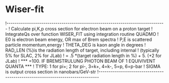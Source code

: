 # Wiser-fit

!------------------------------------------------------------------------------
! Calculate pi,K,p  cross section for electron beam on a proton target
! IntegrateQs over function WISER_FIT using integration routine QUADMO
! E0         is electron beam energy, OR max of Brem spectra
! P,E       is scattered particle  momentum,energy
! THETA_DEG  is kaon angle in degrees
! RAD_LEN (%)is the radiation length of target, including internal
!                (typically 5% for SLAC, 2% for JLab)
!               = .5 *(target radiation length in %) + 5. (+2 for JLab)
!       ***  =100. IF BREMSTRULUNG PHOTON BEAM OF 1 EQUIVIVENT QUANTA ***
! TYPE:     1 for pi+;  2 for pi-, 3=k+, 4=k-, 5=p, 6=p-bar
! SIGMA      is output cross section in nanobars/GeV-str
!------------------------------------------------------------------------------

